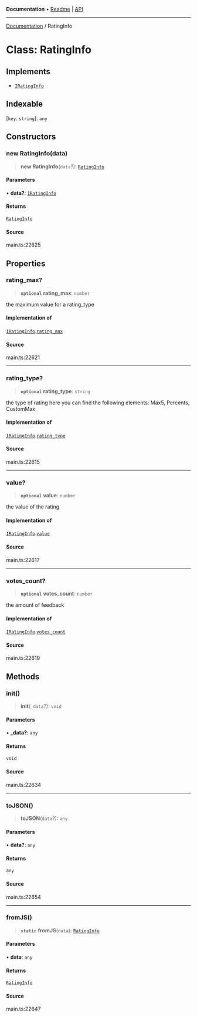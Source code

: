 **Documentation** • [Readme](../README.md) \| [API](../globals.md)

***

[Documentation](../README.md) / RatingInfo

# Class: RatingInfo

## Implements

- [`IRatingInfo`](../interfaces/IRatingInfo.md)

## Indexable

 \[`key`: `string`\]: `any`

## Constructors

### new RatingInfo(data)

> **new RatingInfo**(`data`?): [`RatingInfo`](RatingInfo.md)

#### Parameters

• **data?**: [`IRatingInfo`](../interfaces/IRatingInfo.md)

#### Returns

[`RatingInfo`](RatingInfo.md)

#### Source

main.ts:22625

## Properties

### rating\_max?

> **`optional`** **rating\_max**: `number`

the maximum value for a rating_type

#### Implementation of

[`IRatingInfo`](../interfaces/IRatingInfo.md).[`rating_max`](../interfaces/IRatingInfo.md#rating_max)

#### Source

main.ts:22621

***

### rating\_type?

> **`optional`** **rating\_type**: `string`

the type of rating
here you can find the following elements: Max5, Percents, CustomMax

#### Implementation of

[`IRatingInfo`](../interfaces/IRatingInfo.md).[`rating_type`](../interfaces/IRatingInfo.md#rating_type)

#### Source

main.ts:22615

***

### value?

> **`optional`** **value**: `number`

the value of the rating

#### Implementation of

[`IRatingInfo`](../interfaces/IRatingInfo.md).[`value`](../interfaces/IRatingInfo.md#value)

#### Source

main.ts:22617

***

### votes\_count?

> **`optional`** **votes\_count**: `number`

the amount of feedback

#### Implementation of

[`IRatingInfo`](../interfaces/IRatingInfo.md).[`votes_count`](../interfaces/IRatingInfo.md#votes_count)

#### Source

main.ts:22619

## Methods

### init()

> **init**(`_data`?): `void`

#### Parameters

• **\_data?**: `any`

#### Returns

`void`

#### Source

main.ts:22634

***

### toJSON()

> **toJSON**(`data`?): `any`

#### Parameters

• **data?**: `any`

#### Returns

`any`

#### Source

main.ts:22654

***

### fromJS()

> **`static`** **fromJS**(`data`): [`RatingInfo`](RatingInfo.md)

#### Parameters

• **data**: `any`

#### Returns

[`RatingInfo`](RatingInfo.md)

#### Source

main.ts:22647
